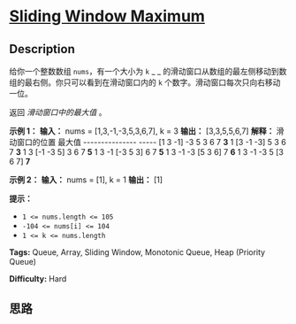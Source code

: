 # [Sliding Window Maximum][title]

## Description

给你一个整数数组 `nums`，有一个大小为 `k` _ _ 的滑动窗口从数组的最左侧移动到数组的最右侧。你只可以看到在滑动窗口内的 `k`
个数字。滑动窗口每次只向右移动一位。

返回 _滑动窗口中的最大值_ 。



**示例 1：**
            **输入：** nums = [1,3,-1,-3,5,3,6,7], k = 3    **输出：** [3,3,5,5,6,7]    **解释：**    滑动窗口的位置                最大值    ---------------               -----    [1  3  -1] -3  5  3  6  7       **3**     1 [3  -1  -3] 5  3  6  7       **3**     1  3 [-1  -3  5] 3  6  7      **5**     1  3  -1 [-3  5  3] 6  7       **5**     1  3  -1  -3 [5  3  6] 7       **6**     1  3  -1  -3  5 [3  6  7]      **7**    

**示例 2：**
            **输入：** nums = [1], k = 1    **输出：** [1]    



**提示：**

  * `1 <= nums.length <= 105`
  * `-104 <= nums[i] <= 104`
  * `1 <= k <= nums.length`


**Tags:** Queue, Array, Sliding Window, Monotonic Queue, Heap (Priority Queue)

**Difficulty:** Hard

## 思路

[title]: https://leetcode-cn.com/problems/sliding-window-maximum
